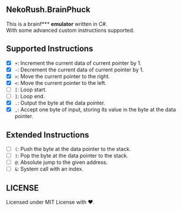 ## NekoRush.BrainPhuck
This is a brainf*** **emulator**  written in C#.  
With some advanced custom instructions supported.

## Supported Instructions
- [x] `+`: Increment the current data of current pointer by 1.
- [x] `-`: Decrement the current data of current pointer by 1.
- [x] `>`: Move the current pointer to the right.
- [x] `<`: Move the current pointer to the left.
- [ ] `[`: Loop start.
- [ ] `]`: Loop end.
- [x] `.`: Output the byte at the data pointer.
- [x] `,`: Accept one byte of input, storing its value in the byte at the data pointer.

## Extended Instructions
- [ ] `(`: Push the byte at the data pointer to the stack.
- [ ] `)`: Pop the byte at the data pointer to the stack.
- [ ] `@`: Absolute jump to the given address.
- [ ] `&`: System call with an index.

## LICENSE
Licensed under MIT License with ❤.
